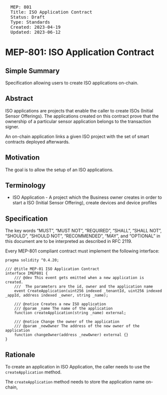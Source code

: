 <pre>
  MEP: 801
  Title: ISO Application Contract
  Status: Draft
  Type: Standards
  Created: 2023-04-19
  Updated: 2023-06-12
</pre>

# MEP-801: ISO Application Contract

## Simple Summary

Specification allowing users to create ISO applications on-chain.

## Abstract

ISO applications are projects that enable the caller to create ISOs (Initial Sensor Offerings). The applications created on this contract prove that the ownership of a particular sensor application belongs to the transaction signer.

An on-chain application links a given ISO project with the set of smart contracts deployed afterwards.

## Motivation

The goal is to allow the setup of an ISO applications.

## Terminology

- ISO Application - A project which the Business owner creates in order to start a ISO (Initial Sensor Offering), create devices and device profiles


## Specification

The key words “MUST”, “MUST NOT”, “REQUIRED”, “SHALL”, “SHALL NOT”, “SHOULD”, “SHOULD NOT”, “RECOMMENDED”, “MAY”, and “OPTIONAL” in this document are to be interpreted as described in RFC 2119.

Every MEP-801 compliant contract must implement the following interface: 

```solidity=
pragma solidity ^0.4.20;

/// @title MEP-01 ISO Application Contract
interface IMEP801 {
    /// @dev This event gets emitted when a new application is created.
    ///  The parameters are the id, owner and the application name
    event CreateApplication(uint256 indexed _tenantId, uint256 indexed _appId, address indexed _owner, string _name);
    
    /// @notice Creates a new ISO application
    /// @param _name The name of the application
    function createApplication(string _name) external;
    
    /// @notice Change the owner of the application
    /// @param _newOwner The address of the new owner of the application
    function changeOwner(address _newOwner) external {}
}

```

## Rationale

To create an application in ISO Application, the caller needs to use the `createApplication` method.

The `createApplication` method needs to store the application name on-chain,
